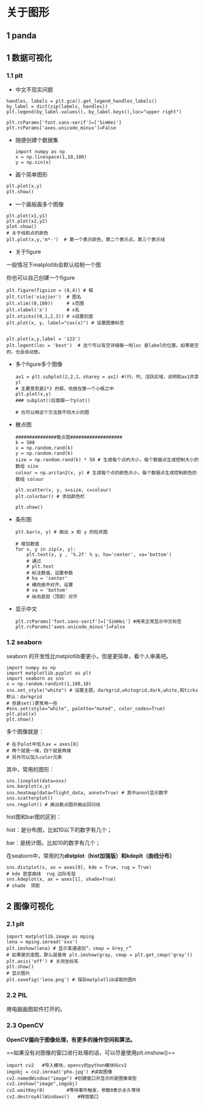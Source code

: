 # 关于图形

## 1 panda

## 1 数据可视化

### 1.1 plt

* 中文不现实问题

```
handles, labels = plt.gca().get_legend_handles_labels()
by_label = dict(zip(labels, handles))
plt.legend(by_label.values(), by_label.keys(),loc="upper right")

plt.rcParams['font.sans-serif']=['SimHei']
plt.rcParams['axes.unicode_minus']=False
```

* 随便创建个数据集

  ```
  import numpy as np
  x = np.linespace(1,10,100)
  y = np.sin(x)
  ```

* 画个简单图形

```python
plt.plot(x,y)
plt.show()
```

* 一个画板画多个图像

```
plt.plot(x1,y1)
plt.plot(x2,y2)
plot.show()
# 关于线和点的颜色
plt.plot(x,y,'m*-')  # 第一个表示颜色，第二个表示点，第三个表示线
```

* 关于figure

一般情况下matplotlib会默认绘制一个图

你也可以自己创建一个figure

```
plt.figure(figsize = (8,4)) # 框
plt.title('xiajier')  # 图名
plt.xlim((0,100))     # x范围
plt.xlabel('x')       # x名
plt.xticks((0,1,2,3)) # x设置刻度
plt.plot(x, y, label="cos(x)") # 设置图像标签


plt.plot(x,y,label = '123')
plt.legent(loc = 'best')  # 这个可以有空详细看一哈loc 是label的位置。如果是空的，也会自动放。
```

* 多个figure多个图像

  ```
  ax1 = plt.subplot(2,2,1，sharey = ax1) #(行，列，活跃区域，说明和ax1共享y)
  # 主要意思是2*2 的框，他放在第一个小框之中
  plt.plot(x,y)
  ### subplot()后面跟一个plot()
  
  # 也可以用这个方法放不同大小的图
  ```

* 散点图

  ```
  ###############散点图###################
  k = 500
  x = np.random.rand(k)
  y = np.random.rand(k)
  size = np.random.rand(k) * 50 # 生成每个点的大小，每个数据点生成控制大小的数组 size
  colour = np.arctan2(x, y) # 生成每个点的颜色大小，每个数据点生成控制颜色的数组 colour
  
  plt.scatter(x, y, s=size, c=colour)
  plt.colorbar() # 添加颜色栏
   
  plt.show()
  ```

* 条形图

  ```
  plt.bar(x, y) # 画出 x 和 y 的柱状图
   
  # 增加数值
  for x, y in zip(x, y):
      plt.text(x, y , '%.2f' % y, ha='center', va='bottom')
      # 通过
      # plt.text
      # 标注数值，设置参数
      # ha = 'center'
      # 横向居中对齐，设置
      # va = 'bottom'
      # 纵向底部（顶部）对齐
  
  ```

* 显示中文

  ```
  plt.rcParams['font.sans-serif']=['SimHei'] #用来正常显示中文标签
  plt.rcParams['axes.unicode_minus']=False
  ```

### 1.2 seaborn

seaborn 的开发性比matplotlib要更小，但是更简单，看个人审美吧。

```
import numpy as np
import matplotlib.pyplot as plt
import seaborn as sns
x = np.random.randint(1,100,10)
sns.set_style("white") # 设置主题，darkgrid,whitegrid,dark,white,和ticks默认：darkgrid
# 但是set()更常用一些
#sns.set(style="white", palette="muted", color_codes=True)  
plt.plot(x)
plt.show()
```

多个图像就是：

```
# 在子plot中加入ax = axes[0]
# 两个就是一维，四个就是两维
# 另外可以加入color元素
```

其中，常用的图形：

```
sns.lineplot(data=xxx)
sns.barplot(x,y)
sns.heatmap(data=flight_data, annot=True) #	其中annot显示数字
sns.scatterplot()
sns.regplot() # 画出散点图并画出回归线
```

hist图和bar图的区别：

hist：是分布图，比如10以下的数字有几个；

bar：是统计图，比如10的数字有几个；

在seaborn中，常用的为**distplot（hist加强版）和kdeplt（曲线分布）**

```
sns.distplot(x, ax = axes[0], kde = True, rug = True) 
# kde 密度曲线  rug 边际毛毯
sns.kdeplot(x, ax = axes[1], shade=True) 
# shade  阴影
```



## 2 图像可视化

### 2.1 plt

  ```
  import matplotlib.image as mping
  lena = mping.imread('xxx')
  plt.imshow(lena) # 显示某通道加“，cmap = Grey_r”
  # 如果是灰度图，那么就是用 plt.imshow(gray, cmap = plt.get_cmap('gray'))
  plt.axis('off') # 关闭坐标系
  plt.show()
  # 显示图片
  plt.savefig('lena.png') # 保存matplotlib读取的图片
  ```

### 2.2 PIL

用电脑画图软件打开的。

### 2.3 OpenCV

**OpenCV偏向于图像处理，有更多的操作空间和算法。**

==如果没有对图像的窗口进行处理的话，可以尽量使用plt.imshow()==

```
import cv2   #导入模块，opencv的python模块叫cv2
imgobj = cv2.imread('pho.jpg') #读取图像
cv2.namedWindow("image") #创建窗口并显示的是图像类型
cv2.imshow("image",imgobj)
cv2.waitKey(0)        #等待事件触发，参数0表示永久等待
cv2.destroyAllWindows()   #释放窗口
```



  